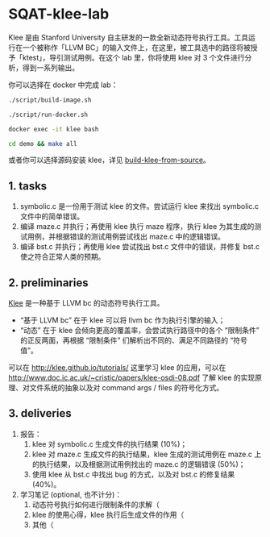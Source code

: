 # SQAT-klee-lab

Klee 是由 Stanford University 自主研发的一款全新动态符号执行工具。工具运行在一个被称作「LLVM BC」的输入文件上，在这里，被工具选中的路径将被授予「ktest」，导引测试用例。在这个 lab 里，你将使用 klee 对 3 个文件进行分析，得到一系列输出。

你可以选择在 docker 中完成 lab：

```bash
./script/build-image.sh

./script/run-docker.sh

docker exec -it klee bash

cd demo && make all
```

或者你可以选择源码安装 klee，详见 [build-klee-from-source](http://klee.github.io/build-llvm11/)。

## 1. tasks

1. symbolic.c 是一份用于测试 klee 的文件。尝试运行 klee 来找出 symbolic.c 文件中的简单错误。
2. 编译 maze.c 并执行；再使用 klee 执行 maze 程序，执行 klee 为其生成的测试用例，并根据错误的测试用例尝试找出 maze.c 中的逻辑错误。
3. 编译 bst.c 并执行；再使用 klee 尝试找出 bst.c 文件中的错误，并修复 bst.c 使之符合正常人类的预期。

## 2. preliminaries

[Klee](https://github.com/klee/klee) 是一种基于 LLVM bc 的动态符号执行工具。

* “基于 LLVM bc” 在于 klee 可以将 llvm bc 作为执行引擎的输入；
* “动态” 在于 klee 会倾向更高的覆盖率，会尝试执行路径中的各个 “限制条件” 的正反两面，再根据 “限制条件” 们解析出不同的、满足不同路径的 “符号值”。

可以在 http://klee.github.io/tutorials/ 这里学习 klee 的应用，可以在 http://www.doc.ic.ac.uk/~cristic/papers/klee-osdi-08.pdf 了解 klee 的实现原理、对文件系统的抽象以及对 command args / files 的符号化方式。

## 3. deliveries

1. 报告：
   1. klee 对 symbolic.c 生成文件的执行结果 (10%)；
   2. klee 对 maze.c 生成文件的执行结果，klee 生成的测试用例在 maze.c 上的执行结果，以及根据测试用例找出的 maze.c 的逻辑错误 (50%)；
   3. 使用 klee 从 bst.c 中找出 bug 的方式，以及对 bst.c 的修复结果 (40%)。
2. 学习笔记 (optional, 也不计分)：
   1. 动态符号执行如何进行限制条件的求解（
   2. klee 的使用心得，klee 执行后生成文件的作用（
   3. 其他（
